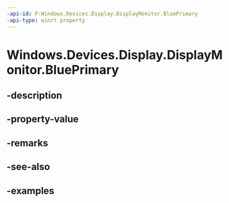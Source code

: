 ```yaml
---
-api-id: P:Windows.Devices.Display.DisplayMonitor.BluePrimary
-api-type: winrt property
---
```


<!-- Property syntax.
public Point BluePrimary { get; }
-->

# Windows.Devices.Display.DisplayMonitor.BluePrimary

## -description

## -property-value

## -remarks

## -see-also

## -examples

